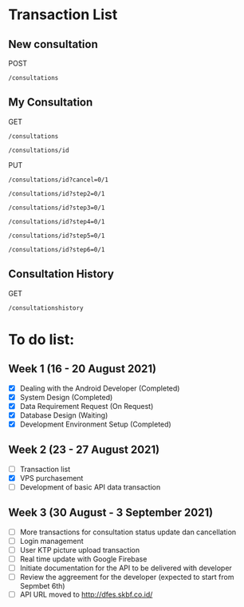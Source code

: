 # Transaction List

## New consultation

POST

    /consultations

## My Consultation

GET

    /consultations

    /consultations/id

PUT

    /consultations/id?cancel=0/1

    /consultations/id?step2=0/1

    /consultations/id?step3=0/1

    /consultations/id?step4=0/1

    /consultations/id?step5=0/1

    /consultations/id?step6=0/1

## Consultation History

GET

    /consultationshistory

# To do list:

## Week 1 (16 - 20 August 2021)
- [x] Dealing with the Android Developer (Completed)
- [x] System Design (Completed)
- [x] Data Requirement Request (On Request)
- [x] Database Design (Waiting)
- [x] Development Environment Setup (Completed)

## Week 2 (23 - 27 August 2021)

- [ ] Transaction list
- [x] VPS purchasement
- [ ] Development of basic API data transaction

## Week 3 (30 August - 3 September 2021)

- [ ] More transactions for consultation status update dan cancellation
- [ ] Login management
- [ ] User KTP picture upload transaction
- [ ] Real time update with Google Firebase
- [ ] Initiate documentation for the API to be delivered with developer
- [ ] Review the aggreement for the developer (expected to start from Sepmbet 6th)
- [ ] API URL moved to http://dfes.skbf.co.id/